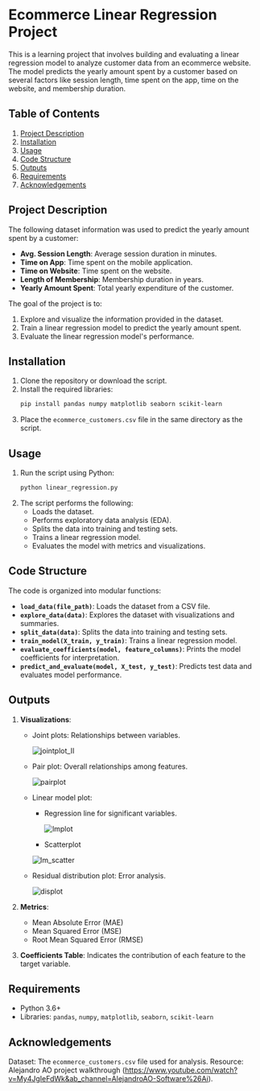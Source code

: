 # Ecommerce Linear Regression Project 

This is a learning project that involves building and evaluating a linear regression model to analyze customer data from an ecommerce website. The model predicts the yearly amount spent by a customer based on several factors like session length, time spent on the app, time on the website, and membership duration.

## Table of Contents
1. [Project Description](#project-description)
2. [Installation](#installation)
3. [Usage](#usage)
4. [Code Structure](#code-structure)
5. [Outputs](#outputs)
6. [Requirements](#requirements)
7. [Acknowledgements](#acknowledgements)

## Project Description
The following dataset information was used to predict the yearly amount spent by a customer: 
- **Avg. Session Length**: Average session duration in minutes.
- **Time on App**: Time spent on the mobile application.
- **Time on Website**: Time spent on the website.
- **Length of Membership**: Membership duration in years.
- **Yearly Amount Spent**: Total yearly expenditure of the customer.

The goal of the project is to:
1. Explore and visualize the information provided in the dataset.
2. Train a linear regression model to predict the yearly amount spent.
3. Evaluate the linear regression model's performance.

## Installation
1. Clone the repository or download the script.
2. Install the required libraries:
   ```bash
   pip install pandas numpy matplotlib seaborn scikit-learn
   ```
3. Place the `ecommerce_customers.csv` file in the same directory as the script.

## Usage
1. Run the script using Python:
   ```bash
   python linear_regression.py
   ```
2. The script performs the following:
   - Loads the dataset.
   - Performs exploratory data analysis (EDA).
   - Splits the data into training and testing sets.
   - Trains a linear regression model.
   - Evaluates the model with metrics and visualizations.

## Code Structure
The code is organized into modular functions:

- **`load_data(file_path)`**: Loads the dataset from a CSV file.
- **`explore_data(data)`**: Explores the dataset with visualizations and summaries.
- **`split_data(data)`**: Splits the data into training and testing sets.
- **`train_model(X_train, y_train)`**: Trains a linear regression model.
- **`evaluate_coefficients(model, feature_columns)`**: Prints the model coefficients for interpretation.
- **`predict_and_evaluate(model, X_test, y_test)`**: Predicts test data and evaluates model performance.

## Outputs
1. **Visualizations**:
   - Joint plots: Relationships between variables.
     
     ![jointplot_II](https://github.com/user-attachments/assets/da2523f4-b460-46fc-add9-ac9e6afeab6b)
     
   - Pair plot: Overall relationships among features.
     
     ![pairplot](https://github.com/user-attachments/assets/794a39e0-2d30-4ad6-9833-585ffe1b9469)

   - Linear model plot:
     
      - Regression line for significant variables.
        
        ![lmplot](https://github.com/user-attachments/assets/f93695f7-886f-4a2a-bd31-40343129aa63)
        
       - Scatterplot
         
        ![lm_scatter](https://github.com/user-attachments/assets/431d4427-aaeb-4a7a-898a-04ff77d2e2f7) 
     
     
   - Residual distribution plot: Error analysis.
     
     ![displot](https://github.com/user-attachments/assets/a3fc2dcf-4874-4535-9dd5-f26346afc31b)

2. **Metrics**:
   - Mean Absolute Error (MAE)
   - Mean Squared Error (MSE)
   - Root Mean Squared Error (RMSE)

3. **Coefficients Table**: Indicates the contribution of each feature to the target variable.

## Requirements
- Python 3.6+
- Libraries: `pandas`, `numpy`, `matplotlib`, `seaborn`, `scikit-learn`

## Acknowledgements
Dataset: The `ecommerce_customers.csv` file used for analysis.
Resource: Alejandro AO project walkthrough (https://www.youtube.com/watch?v=My4JgIeFdWk&ab_channel=AlejandroAO-Software%26Ai).
